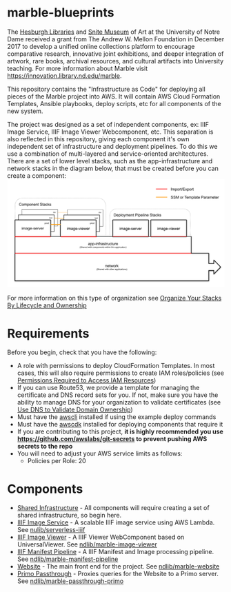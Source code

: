 # marble-blueprints
The [Hesburgh Libraries](https://library.nd.edu) and [Snite Museum](https://sniteartmuseum.nd.edu/) of Art at the University of Notre Dame received a grant from The Andrew W. Mellon Foundation in December 2017 to develop a unified online collections platform to encourage comparative research, innovative joint exhibitions, and deeper integration of artwork, rare books, archival resources, and cultural artifacts into University teaching. For more information about Marble visit https://innovation.library.nd.edu/marble.

This repository contains the "Infrastructure as Code" for deploying all pieces of the Marble project into AWS. It will contain AWS Cloud Formation Templates, Ansible playbooks, deploy scripts, etc for all components of the new system.

The project was designed as a set of independent components, ex: IIIF Image Service, IIIF Image Viewer Webcomponent, etc. This separation is also reflected in this repository, giving each component it's own independent set of infrastructure and deployment pipelines. To do this we use a combination of multi-layered and service-oriented architectures. There are a set of lower level stacks, such as the app-infrastructure and network stacks in the diagram below, that must be created before you can create a component:
![Stack Structure](/docs/stack-structure.png)

For more information on this type of organization see [Organize Your Stacks By Lifecycle and Ownership](https://docs.aws.amazon.com/AWSCloudFormation/latest/UserGuide/best-practices.html#organizingstacks)

# Requirements
Before you begin, check that you have the following:
  - A role with permissions to deploy CloudFormation Templates. In most cases, this will also require permissions to create IAM roles/policies (see [Permissions Required to Access IAM Resources](https://docs.aws.amazon.com/IAM/latest/UserGuide/access_permissions-required.html))
  - If you can use Route53, we provide a template for managing the certificate and DNS record sets for you. If not, make sure you have the ability to manage DNS for your organization to validate certificates (see [Use DNS to Validate Domain Ownership](https://docs.aws.amazon.com/acm/latest/userguide/gs-acm-validate-dns.html))
  - Must have the [awscli](https://aws.amazon.com/cli/) installed if using the example deploy commands
  - Must have the [awscdk](https://aws.amazon.com/cdk/) installed for deploying components that require it
  - If you are contributing to this project, **it is highly recommended you use https://github.com/awslabs/git-secrets to prevent pushing AWS secrets to the repo**
  - You will need to adjust your AWS service limits as follows:
    - Policies per Role: 20

# Components
- [Shared Infrastructure](/docs/shared-infrastructure.md) - All components will require creating a set of shared infrastructure, so begin here.
- [IIIF Image Service](/docs/iiif-image-service.md) - A scalable IIIF image service using AWS Lambda. See [nulib/serverless-iiif](https://github.com/nulib/serverless-iiif)
- [IIIF Image Viewer](/docs/iiif-image-viewer.md) - A IIIF Viewer WebComponent based on UniversalViewer. See [ndlib/marble-image-viewer](https://github.com/ndlib/marble-image-viewer)
- [IIIF Manifest Pipeline](/docs/iiif-manifest-pipeline.md) - A IIIF Manifest and Image processing pipeline. See [ndlib/marble-manifest-pipeline](https://github.com/ndlib/marble-manifest-pipeline)
- [Website](/docs/website.md) - The main front end for the project. See [ndlib/marble-website](https://github.com/ndlib/marble-website)
- [Primo Passthrough](/docs/primo-passthrough.md) - Proxies queries for the Website to a Primo server. See [ndlib/marble-passthrough-primo](https://github.com/ndlib/marble-passthrough-primo)
